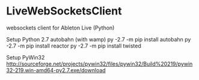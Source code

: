 # LiveWebSocketsClient
websockets client for Ableton Live (Python)

Setup Python 2.7
autobahn (with wamp)
py -2.7 -m pip install autobahn
py -2.7 -m pip install reactor 
py -2.7 -m pip install twisted

Setup PyWin32
http://sourceforge.net/projects/pywin32/files/pywin32/Build%20219/pywin32-219.win-amd64-py2.7.exe/download

